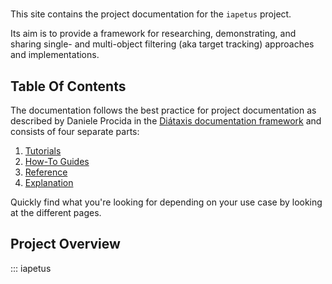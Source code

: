 # 
This site contains the project documentation for the
`iapetus` project.

Its aim is to provide a framework for researching, demonstrating, and sharing
single- and multi-object filtering (aka target tracking) approaches and
implementations. 

## Table Of Contents

The documentation follows the best practice for
project documentation as described by Daniele Procida
in the [Diátaxis documentation framework](https://diataxis.fr/)
and consists of four separate parts:

1. [Tutorials](tutorials.md)
2. [How-To Guides](how-to-guides.md)
3. [Reference](reference.md)
4. [Explanation](explanation.md)

Quickly find what you're looking for depending on
your use case by looking at the different pages.

## Project Overview

::: iapetus
